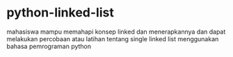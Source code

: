 # python-linked-list

mahasiswa mampu memahapi konsep linked dan menerapkannya dan dapat melakukan percobaan atau latihan tentang single linked list menggunakan bahasa pemrograman python